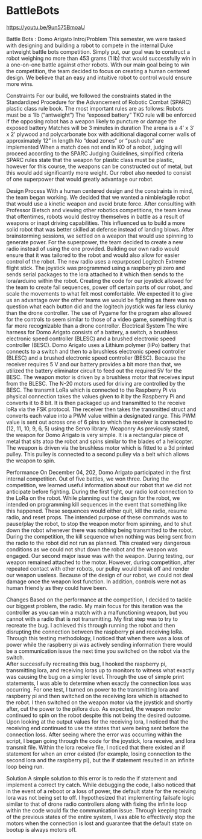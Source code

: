 # BattleBots

https://youtu.be/9un575BmoaU

Battle Bots : Domo Arigato
Intro/Problem
This semester, we were tasked with designing and building a robot to compete in the internal Duke antweight battle bots competition. Simply put, our goal was to construct a robot weighing no more than 453 grams (1 lb) that would successfully win in a one-on-one battle against other robots. With our main goal being to win the competition, the team decided to focus on creating a human centered design. We believe that an easy and intuitive robot to control would ensure more wins. 

Constraints
For our build, we followed the constraints stated in the Standardized Procedure for the Advancement of Robotic Combat (SPARC) plastic class rule book. The most important rules are as follows:
 Robots must be ≤ 1lb (“antweight”) 
The “exposed battery” TKO rule will be enforced if the opposing robot has a weapon likely to puncture or damage the exposed battery
Matches will be 3 minutes in duration
The arena is a 4’ x 3’ x 2’ plywood and polycarbonate box with additional diagonal corner walls of approximately 12” in length
No “dead zones” or “push outs” are implemented
When a match does not end in KO of a robot, judging will proceed according to the SPARC Judging Guidelines, simplified criteria
SPARC rules state that the weapon for plastic class must be plastic, however for this course, the weapons can be constructed out of metal, but  this would add significantly more weight. Our robot also needed to consist of one superpower that would greatly advantage our robot.

Design Process
With a human centered design and the constraints  in mind, the team began working. We decided that we wanted a nimble/agile robot that would use a kinetic weapon and avoid brute force. After consulting with Professor Bletsch and viewing other robotics competitions, the team knew that oftentimes, robots would destroy themselves in battle as a result of weapons or inapt driving capabilities. This influenced us to build a more solid robot that was better skilled at defense instead of landing blows. 
After brainstorming sessions, we settled on a weapon that would use spinning to generate power. 
For the superpower, the team decided to create a new radio instead of using the one provided. Building our own radio would ensure that it was tailored to the robot and would also allow for easier control of the robot. 
The new radio uses a repurposed Logitech Extreme flight stick. The joystick was programmed using a raspberry pi zero and sends serial packages to the lora attached to it which then sends to the lora/arduino within the robot. Creating the code for our joystick allowed for the team to create fail sequences, power off certain parts of our robot, and scale the movements to what felt most comfortable. We expected it to give us an advantage over the other teams we would be fighting as there was no question what each button did and the logitech joystick was far less clunky than the drone controller. The use of Pygame for the program also allowed for the controls to seem similar to those of a video game, something that is far more recognizable than a drone controller. 
Electrical System
The wire harness for Domo Arigato consists of a battery, a switch, a brushless electronic speed controller (BLESC) and a brushed electronic speed controller (BESC). 
Domo Arigato uses a Lithium polymer (liPo) battery that connects to a switch and then to a brushless electronic speed controller (BLESC) and a brushed electronic speed controller (BESC). Because the receiver requires 5 V and our battery provides a bit more than that, we utilized the battery eliminator circuit to feed out the required 5V for the  BESC. The weapon motor is driven by a brushless motor that receives input from the BLESC. The N-20 motors used for driving are controlled by the BESC. 
The transmit LoRa which is connected to the Raspberry Pi via physical connection takes the values given to it by the Raspberry Pi and converts it to 8 bit. It is then packaged up and transmitted to the receive loRa via the FSK protocol. The receiver then takes the transmitted struct and converts each value into a PWM value within a designated range. This PWM value is sent out across one of 6 pins to which the receiver is connected to (12, 11, 10, 9, 6, 5) using the Servo library. 
Weaponry
As previously stated, the weapon for Domo Arigato is very simple. It is a rectangular piece of metal that sits atop the robot and spins similar to the blades of a helicopter. The weapon is driven via the brushless motor which is fitted to a 3d printed pulley. This pulley is connected to a second pulley via a belt which allows the weapon to spin. 

Performance
On December 04, 202, Domo Arigato participated in the first internal competition. Out of five battles, we won three. During the competition, we learned useful information about our robot that we did not anticipate before fighting. During the first fight, our radio lost connection to the LoRa on the robot. While planning out the design for the robot, we intended on programming kill sequences in the event that something like this happened. These sequences would either quit, kill the radio, resume radio, and reset props. The intended purpose of these commands was to pause/play the robot, to stop the weapon motor from spinning, and to shut down the robot whenever there was nothing being transmitted to the robot. During the competition, the kill sequence when nothing was being sent from the radio to the robot did not run as planned. This created very dangerous conditions as we could not shut down the robot and the weapon was engaged. 
Our second major issue was with the weapon. During testing, our weapon remained attached to the motor. However, during competition, after repeated contact with other robots, our pulley would break off and render our weapon useless. Because of the design of our robot, we could not deal damage once the weapon lost function. In addition, controls were not as human friendly as they could have been.

Changes
Based on the performance at the competition, I decided to tackle our  biggest problem, the radio. My main focus for this iteration was the controller as you can win a match with a malfunctioning weapon, but you cannot with a radio that is not transmitting. My first step was to try to recreate the bug. I achieved this through running the robot and then disrupting the connection between the raspberry pi and receiving loRa. Through this testing methodology, I noticed that when there was a loss of power while the raspberry pi was actively sending information there would be a communication issue the next time you switched on the robot via the switch.  	
After successfully recreating this bug, I hooked the raspberry pi, transmitting lora, and receiving loras up to monitors to witness what exactly was causing the bug on a simpler level. Through the use of simple print statements, I was able to determine when exactly the connection loss was occurring. 
For one test, I turned on power to the transmitting lora and raspberry pi and then switched on the receiving lora which is attached to the robot. I then switched on the weapon motor via the joystick and shortly after, cut the power to the pi/lora duo. As expected, the weapon motor continued to spin on the robot despite this not being the desired outcome. Upon looking at the output values for the receiving lora, I noticed that the receiving end continued to use the states that were being sent before the connection loss. 
After seeing where the error was occurring within the script, I began going through the code for the joystick, lora receive, and lora transmit file. Within the lora receive file, I noticed that there existed an if statement for when an error existed (for example, losing connection to the second lora and the raspberry pi), but the if statement resulted in an infinite loop being run. 

Solution
A simple solution to this error is to redo the if statement and implement a correct try catch. While debugging the code, I also noticed that in the event of a reboot or a loss of power, the default state for the receiving lora was not being set to off. I hypothesized that implementing failsafe logic similar to that of drone radio controllers along with fixing the infinite loop within the code would fix the communication issue. 
Through keeping track of the previous states of the entire system, I was able to effectively stop the motors when the connection is lost and guarantee that the default state on bootup is always motors off. 









